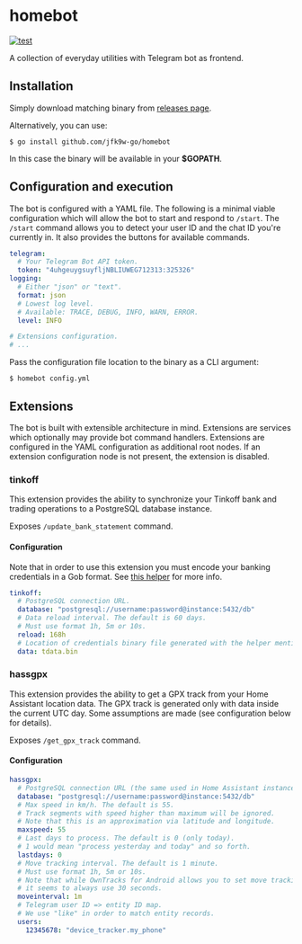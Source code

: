 # homebot

[![test](https://github.com/jfk9w-go/homebot/actions/workflows/test.yml/badge.svg)](https://github.com/jfk9w-go/homebot/actions/workflows/test.yml)

A collection of everyday utilities with Telegram bot as frontend.

## Installation

Simply download matching binary from [releases page](https://github.com/jfk9w-go/homebot/releases).

Alternatively, you can use:

`$ go install github.com/jfk9w-go/homebot`

In this case the binary will be available in your **$GOPATH**.

## Configuration and execution

The bot is configured with a YAML file. 
The following is a minimal viable configuration which will allow the bot to start and respond to `/start`.
The `/start` command allows you to detect your user ID and the chat ID you're currently in.
It also provides the buttons for available commands.

```yaml
telegram:
  # Your Telegram Bot API token.
  token: "4uhgeuygsuyfljNBLIUWEG712313:325326"
logging:
  # Either "json" or "text".
  format: json
  # Lowest log level.
  # Available: TRACE, DEBUG, INFO, WARN, ERROR.
  level: INFO

# Extensions configuration.
# ...
```

Pass the configuration file location to the binary as a CLI argument:

`$ homebot config.yml`

## Extensions

The bot is built with extensible architecture in mind. Extensions are services which optionally may provide bot command handlers.
Extensions are configured in the YAML configuration as additional root nodes. 
If an extension configuration node is not present, the extension is disabled.

### tinkoff

This extension provides the ability to synchronize your Tinkoff bank and trading operations to a PostgreSQL database instance.

Exposes `/update_bank_statement` command.

#### Configuration

Note that in order to use this extension you must encode your banking credentials in a Gob format.
See [this helper](https://github.com/jfk9w-go/homebot/blob/master/ext/tinkoff/helper/main.go) for more info.

```yaml
tinkoff:
  # PostgreSQL connection URL.
  database: "postgresql://username:password@instance:5432/db"
  # Data reload interval. The default is 60 days.
  # Must use format 1h, 5m or 10s.
  reload: 168h
  # Location of credentials binary file generated with the helper mentioned above.
  data: tdata.bin
```

### hassgpx

This extension provides the ability to get a GPX track from your Home Assistant location data.
The GPX track is generated only with data inside the current UTC day. Some assumptions are made (see configuration below for details).

Exposes `/get_gpx_track` command.

#### Configuration

```yaml
hassgpx:
  # PostgreSQL connection URL (the same used in Home Assistant instance).
  database: "postgresql://username:password@instance:5432/db"
  # Max speed in km/h. The default is 55.
  # Track segments with speed higher than maximum will be ignored.
  # Note that this is an approximation via latitude and longitude.
  maxspeed: 55
  # Last days to process. The default is 0 (only today).
  # 1 would mean "process yesterday and today" and so forth.
  lastdays: 0
  # Move tracking interval. The default is 1 minute.
  # Must use format 1h, 5m or 10s.
  # Note that while OwnTracks for Android allows you to set move tracking interval,
  # it seems to always use 30 seconds.
  moveinterval: 1m
  # Telegram user ID => entity ID map.
  # We use "like" in order to match entity records.
  users:
    12345678: "device_tracker.my_phone"
```